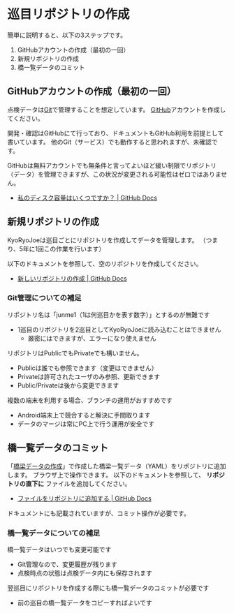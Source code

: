 巡目リポジトリの作成
====================

簡単に説明すると、以下の3ステップです。

1. GitHubアカウントの作成（最初の一回）
1. 新規リポジトリの作成
1. 橋一覧データのコミット


GitHubアカウントの作成（最初の一回）
------------------------------------

点検データは[Git](https://git-scm.com/)で管理することを想定しています。
[GitHub](https://github.com/)アカウントを作成してください。

開発・確認はGitHubにて行っており、ドキュメントもGitHub利用を前提として書いています。
他のGit（サービス）でも動作すると思われますが、未確認です。

GitHubは無料アカウントでも無条件と言ってよいほど緩い制限でリポジトリ（データ）を管理できますが、この状況が変更される可能性はゼロではありません。

* [私のディスク容量はいくつですか？ | GitHub Docs](https://docs.github.com/ja/free-pro-team@latest/github/managing-large-files/what-is-my-disk-quota)


新規リポジトリの作成
--------------------

KyoRyoJoeは巡目ごとにリポジトリを作成してデータを管理します。
（つまり、5年に1回この作業を行います）

以下のドキュメントを参照して、空のリポジトリを作成してください。

* [新しいリポジトリの作成 | GitHub Docs](https://docs.github.com/ja/free-pro-team@latest/github/creating-cloning-and-archiving-repositories/creating-a-new-repository)

### Git管理についての補足

リポジトリ名は「junme1（1は何巡目かを表す数字）」とするのが無難です
* 1巡目のリポジトリを2巡目としてKyoRyoJoeに読み込むことはできません
  * 厳密にはできますが、エラーになり使えません

リポジトリはPublicでもPrivateでも構いません。
* Publicは誰でも参照できます（変更はできません）
* Privateは許可されたユーザのみ参照、更新できます
* Public/Privateは後から変更できます

複数の端末を利用する場合、ブランチの運用がおすすめです
* Android端末上で競合すると解決に手間取ります
* データのマージは常にPC上で行う運用が安全です

橋一覧データのコミット
----------------------

「[橋梁データの作成](make_bridge_data.md)」で作成した橋梁一覧データ（YAML）をリポジトリに追加します。
ブラウザ上で操作できます。
以下のドキュメントを参照して、 **リポジトリの直下に** ファイルを追加してください。

* [ファイルをリポジトリに追加する | GitHub Docs](https://docs.github.com/ja/free-pro-team@latest/github/managing-files-in-a-repository/adding-a-file-to-a-repository)

ドキュメントにも記載されていますが、コミット操作が必要です。

### 橋一覧データについての補足

橋一覧データはいつでも変更可能です
* Git管理なので、変更履歴が残ります
* 点検時点の状態は点検データ内にも保存されます

翌巡目にリポジトリを作成する際にも橋一覧データのコミットが必要です
* 前の巡目の橋一覧データをコピーすればよいです
